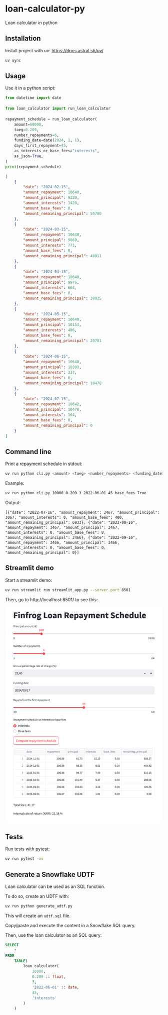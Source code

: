 # loan-calculator-py
Loan calculator in python

## Installation

Install project with uv: https://docs.astral.sh/uv/

```bash
uv sync
```

## Usage

Use it in a python script:

```python
from datetime import date

from loan_calculator import run_loan_calculator

repayment_schedule = run_loan_calculator(
    amount=60000,
    taeg=0.209,
    number_repayments=6,
    funding_date=date(2024, 1, 1),
    days_first_repayment=45,
    as_interests_or_base_fees="interests",
    as_json=True,
)
print(repayment_schedule)
```

```json
[
    {
        "date": "2024-02-15",
        "amount_repayment": 10640,
        "amount_principal": 9220,
        "amount_interests": 1420,
        "amount_base_fees": 0,
        "amount_remaining_principal": 50780
    },
    {
        "date": "2024-03-15",
        "amount_repayment": 10640,
        "amount_principal": 9869,
        "amount_interests": 771,
        "amount_base_fees": 0,
        "amount_remaining_principal": 40911
    },
    {
        "date": "2024-04-15",
        "amount_repayment": 10640,
        "amount_principal": 9976,
        "amount_interests": 664,
        "amount_base_fees": 0,
        "amount_remaining_principal": 30935
    },
    {
        "date": "2024-05-15",
        "amount_repayment": 10640,
        "amount_principal": 10154,
        "amount_interests": 486,
        "amount_base_fees": 0,
        "amount_remaining_principal": 20781
    },
    {
        "date": "2024-06-15",
        "amount_repayment": 10640,
        "amount_principal": 10303,
        "amount_interests": 337,
        "amount_base_fees": 0,
        "amount_remaining_principal": 10478
    },
    {
        "date": "2024-07-15",
        "amount_repayment": 10642,
        "amount_principal": 10478,
        "amount_interests": 164,
        "amount_base_fees": 0,
        "amount_remaining_principal": 0
    }
]
```

## Command line

Print a repayment schedule in stdout:

```bash
uv run python cli.py <amount> <taeg> <number_repayments> <funding_date> <days_first_repayment> [<as_interests_or_base_fees> [<as_json>]]
```

Example:

```bash
uv run python cli.py 10000 0.209 3 2022-06-01 45 base_fees True
```

Output:

```
[{"date": "2022-07-16", "amount_repayment": 3467, "amount_principal": 3067, "amount_interests": 0, "amount_base_fees": 400, "amount_remaining_principal": 6933}, {"date": "2022-08-16", "amount_repayment": 3467, "amount_principal": 3467, "amount_interests": 0, "amount_base_fees": 0, "amount_remaining_principal": 3466}, {"date": "2022-09-16", "amount_repayment": 3466, "amount_principal": 3466, "amount_interests": 0, "amount_base_fees": 0, "amount_remaining_principal": 0}]
```

## Streamlit demo

Start a streamlit demo:

```bash
uv run streamlit run streamlit_app.py --server.port 8501
```

Then, go to http://localhost:8501/ to see this:

![streamlit_app_screenshot](streamlit_app.png)

## Tests

Run tests with pytest:

```bash
uv run pytest -vv
```

## Generate a Snowflake UDTF

Loan calculator can be used as an SQL function.

To do so, create an UDTF with:

```bash
uv run python generate_udtf.py
```

This will create an `udtf.sql` file.

Copy/paste and execute the content in a Snowflake SQL query.

Then, use the loan calculator as an SQL query:


```sql
SELECT
    *
FROM
    TABLE(
        loan_calculator(
            10000,
            0.209 :: float,
            3,
            '2022-06-01' :: date,
            45,
            'interests'
        )
    )
```